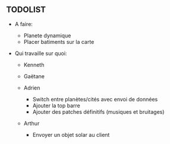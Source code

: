 ## TODOLIST

* A faire:
  * Planete dynamique
  * Placer batiments sur la carte

* Qui travaille sur quoi:

  * Kenneth


  * Gaëtane


  * Adrien
      * Switch entre planètes/cités avec envoi de données
	  * Ajouter la top barre
      * Ajouter des patches définitifs (musiques et bruitages)

  * Arthur
      * Envoyer un objet solar au client
